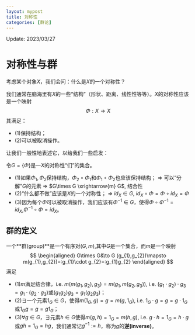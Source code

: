 ```yaml
---
layout: mypost
title: 对称性
categories: [群论]
---
```


Update: 2023/03/27

# 对称性与群
考虑某个对象$X$，我们会问：什么是$X$的一个对称性？

我们通常在脑海里有$X$的一些“结构”（形状、距离、线性性等等）。$X$的对称性应该是一个映射
$$
\Phi:X\to X
$$
其满足：
- (1)保持结构；
- (2)可以被取消操作。

让我们一般性地表述它，以给我们一些启发：

令$G=\{\Phi\}$是一$X$的对称性“们”的集合。
- (1)如果$\Phi_{1},\Phi_{2}$保持结构，$\Phi_{2}\circ\Phi_{1}$和$\Phi_{1}\circ\Phi_{2}$也应该保持结构；
$\Rightarrow$ 可以“分解”$G$的元素 $\Rightarrow$ $G\times G \xrightarrow{m} G$, 结合性
- (2)“什么都不做”应该是$X$的一个对称性；
$\Rightarrow$ $id_{X}\in G$, $id_{X}\circ\Phi=\Phi\circ id_{X}=\Phi$
- (3)因为每个$\Phi$可以被取消操作，我们应该有$\Phi^{-1}\in G$，使得$\Phi\circ\Phi^{-1}=id_{X}$,$\Phi^{-1}\circ\Phi=id_{X}$。

## 群的定义
一个**群(group)**是一个有序对$(G,m)$,其中$G$是一个集合，而$m$是一个映射
$$
\begin{aligned}
G\times G&\to G
(g_{1},g_{2})\mapsto m(g_{1},g_{2})=:g_{1}\cdot g_{2}=:g_{1}g_{2}
\end{aligned}
$$
满足
- (1)$m$满足结合律，i.e. $m(m(g_{1},g_{2}),g_{3})=m(g_{1},m(g_{2},g_{3}))$, i.e. $(g_{1}\cdot g_{2})\cdot g_{3}=g_{1}\cdot(g_{2}\cdot g_{3})$或$(g_{1}g_{2})g_{3}=g_{1}(g_{2}g_{3})$；
- (2)$\exists$一个元素$1_{G}\in G$，使得$m(1_{G},g)=g=m(g,1_{G})$, i.e. $1_{G}\cdot g=g=g\cdot 1_{G}$或$1_{G}g=g=g 1_{G}$；
- (3)$\forall g\in G$，$\exists$元素$h\in G$使得$m(g,h)=1_{G}=m(h,g)$, i.e. $g\cdot h=1_{G}=h\cdot g$或$gh=1_{G}=hg$，我们通常记$g^{-1}:=h$，称为$g$的**逆(inverse)**。
